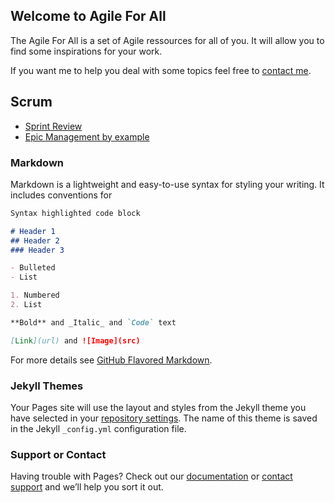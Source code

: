 ## Welcome to Agile For All

The Agile For All is a set of Agile ressources for all of you.
It will allow you to find some inspirations for your work.

If you want me to help you deal with some topics feel free to [contact me](mailto:salim.gomri@gmail.com).

## Scrum
- [Sprint Review](scrum/review)
- [Epic Management by example](epic-management)


### Markdown

Markdown is a lightweight and easy-to-use syntax for styling your writing. It includes conventions for

```markdown
Syntax highlighted code block

# Header 1
## Header 2
### Header 3

- Bulleted
- List

1. Numbered
2. List

**Bold** and _Italic_ and `Code` text

[Link](url) and ![Image](src)
```

For more details see [GitHub Flavored Markdown](https://guides.github.com/features/mastering-markdown/).

### Jekyll Themes

Your Pages site will use the layout and styles from the Jekyll theme you have selected in your [repository settings](https://github.com/salimgomri/agileforall/settings). The name of this theme is saved in the Jekyll `_config.yml` configuration file.

### Support or Contact

Having trouble with Pages? Check out our [documentation](https://help.github.com/categories/github-pages-basics/) or [contact support](https://github.com/contact) and we’ll help you sort it out.
